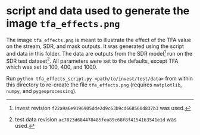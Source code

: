 # script and data used to generate the image `tfa_effects.png`

The image `tfa_effects.png` is meant to illustrate the effect of the TFA value on the stream, SDR, and mask outputs. It was generated using the script and data in this folder. The data are outputs from the SDR model[^1] run on the SDR test dataset[^2]. All parameters were set to the defaults, except TFA which was set to 100, 400, and 1000.

Run `python tfa_effects_script.py <path/to/invest/test/data>` from within this directory to re-create the file `tfa_effects.png` (requires `matplotlib`, `numpy`, and `pygeoprocessing`).

[^1]: invest revision `f22a9a6e9196905dde2d9c63b9cd668560d837b3` was used.

[^2]: test data revision `ac7023d684478485fea89c68f8f4154163541e1d` was used.

